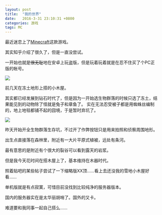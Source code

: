 ```yaml
---
layout: post
title:  "我的世界"
date:   2016-3-31 23:10:31 +0800
categories: 游戏
tags: MC
---
```

最近迷恋上了[Minecraft](https://minecraft.net/)这款游戏。

其实知乎介绍了很久了，但是一直没尝试。

一开始也就是<s>很无耻</s>地在安卓上玩盗版，但是玩着玩着就是在忍不住买了个PC正版的帐号。
<!--more-->

![](http://www.jithee.name/img/2016-03-30_23.56.42.png)

前几天在冻土地形上搭的小木屋。

其实都已经发展到钻石时代了，但是因为一开始选生物群落的时候只选了冻土，结果能见到的动物除了怪就是兔子和章鱼了。
实在无法忍受被子都是用蜘蛛丝编制的，地上地毯都铺不起的囧境，于是暂时弃坑了。


![](http://www.jithee.name/img/2016-03-31_22.44.13.png)

昨天开始开全生物群落生存坑，不过开了作弊按钮只是用来拍照和侦察周围地形。

出生点直接落在森林里，附近有一大片平原式植被，远处有条河。

最有意思的是附近有个很大的裂谷可以看到露天的岩浆。

但是我今天花时间在搭木屋上了，基本维持在木器时代。

照着贴吧的某些帖子尝试了一下缩略版XX顶……看上去还没我的雪地小木屋好看……


单机版就是有点寂寞，可惜目前没找到比较纯净的服务器版本。

国内的服务器实在是太华丽胡哨了。国外的又卡。

难道要和我同事一起自己搭么……
